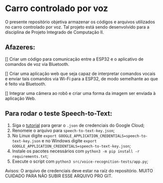 # Carro controlado por voz

O presente repositório objetiva armazenar os códigos e arquivos utilizados no carro controlado por voz. Tal projeto está sendo desenvolvido para a disciplina de Projeto Integrado de Computação II.

## Afazeres:

[] Criar um código para comunicação entre a ESP32 e o aplicativo de comandos de voz via Bluetooth.

[] Criar uma aplicação web que seja capaz de interpretar comandos vocais e enviar tais comandos via Wi-Fi para a ESP32, de modo semelhante ao que é feito via Bluetooth.

[] Integrar uma câmera ao robô e criar uma forma da imagem ser enviada à aplicação Web.

## Para rodar o teste Speech-to-Text:

1. Siga o [tutorial](https://developers.google.com/workspace/guides/create-credentials?hl=pt-br) para gerar o `.json` de credenciais do Google Cloud;
2. Renomeie o arquivo para `speech-to-text-key.json`;
3. No Linux digite `export GOOGLE_APPLICATION_CREDENTIALS=speech-to-text-key.json` e no Windows digite `export GOOGLE_APPLICATION_CREDENTIALS=speech-to-text-key.json`;
4. Instale os pacotes necessários com `python3 -m pip install -r requirements.txt`;
5. Execute o script com `python3 src/voice-recognition-tests/app.py`;

Avisos:
O arquivo de credenciais deve estar na raíz do repositório. MUITO CUIDADO PARA NÃO SUBIR ESSE ARQUIVO PRO GIT.